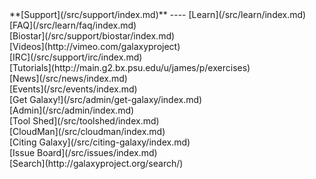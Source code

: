 <div class='linkbox'>
**[Support](/src/support/index.md)**
----
[Learn](/src/learn/index.md)<br />
[FAQ](/src/learn/faq/index.md)<br />
[Biostar](/src/support/biostar/index.md)<br />
[Videos](http://vimeo.com/galaxyproject)<br />
[IRC](/src/support/irc/index.md)<br />
[Tutorials](http://main.g2.bx.psu.edu/u/james/p/exercises)<br />
[News](/src/news/index.md)<br />
[Events](/src/events/index.md)<br />
[Get Galaxy!](/src/admin/get-galaxy/index.md)<br />
[Admin](/src/admin/index.md)<br />
[Tool Shed](/src/toolshed/index.md)<br />
[CloudMan](/src/cloudman/index.md)<br />
[Citing Galaxy](/src/citing-galaxy/index.md)<br />
[Issue Board](/src/issues/index.md)<br />
[Search](http://galaxyproject.org/search/)
</div>
